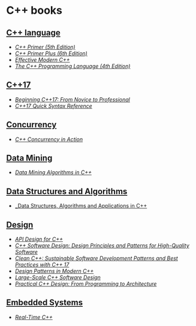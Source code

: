 # C++ books

## [C++ language](./books/C++%20language/)

* [_C++ Primer (5th Edition)_](./books/C++%20language/C++.Primer.5th.Edition_2013.pdf)
* [_C++ Primer Plus (6th Edition)_](./books/C++%20language/C++.Primer.Plus.6th.Edition.Oct.2011.pdf)
* [_Effective Modern C++_](./books/C++%20language/Effective%20Modern%20C++%20(%20PDFDrive.com%20).pdf)
* [_The C++ Programming Language (4th Edition)_](./books/C++%20language/The_C++_Programming_Language_4th_Edition_Bjarne_Stroustrup.pdf)

## [C++17](./books/C++17/)

* [_Beginning C++17: From Novice to Professional_](./books/C++17/Beginning%20C++17%20From%20Novice%20to%20Professional%20(%20PDFDrive%20).pdf)
* [_C++17 Quick Syntax Reference_](./books/C++17/C++17%20Quick%20Syntax%20Reference_%20A%20Pocket%20Guide%20to%20the%20Language,%20APIs%20and%20Library%20(%20PDFDrive%20).pdf)

## [Concurrency](./books/concurrency/)

* [_C++ Concurrency in Action_](./books/concurrency/C++%20Concurrency%20in%20Action.pdf)

## [Data Mining](./books/data-mining/)

* [_Data Mining Algorithms in C++_](./books/data-mining/Data%20Mining%20Algorithms%20in%20C++_%20Data%20Patterns%20and%20Algorithms%20for%20Modern%20Applications%20(%20PDFDrive%20).pdf)

## [Data Structures and Algorithms](./books/data-structures-and-algorithms/)

* [_Data Structures, Algorithms and Applications in C++](./books/data-structures-and-algorithms/data-structures-algorithms-and-applications-in-c-by-sartraj-sahani.pdf)

## [Design](./books/design/)

* [_API Design for C++_](./books/design/API%20Design%20for%20C++%20(%20PDFDrive%20).pdf)
* [_C++ Software Design: Design Principles and Patterns for High-Quality Software_](./books/design/dokumen.pub_c-software-design-design-principles-and-patterns-for-high-quality-software-1nbsped-9781098113162.pdf)
* [_Clean C++: Sustainable Software Development Patterns and Best Practices with C++ 17_](./books/design/Clean%20C++_%20Sustainable%20Software%20Development%20Patterns%20and%20Best%20Practices%20with%20C++%2017%20(%20PDFDrive%20).pdf)
* [_Design Patterns in Modern C++_](./books/design/Design%20Patterns%20in%20Modern%20C++%20(%20PDFDrive%20).pdf)
* [_Large-Scale C++ Software Design_](./books/design/Large-Scale%20C++%20Software%20Design.pdf)
* [_Practical C++ Design: From Programming to Architecture_](./books/design/Practical%20C++%20Design_%20From%20Programming%20to%20Architecture%20(%20PDFDrive%20).pdf)

## [Embedded Systems](./books/embedded-systems/)

* [_Real-Time C++_](./books/embedded-systems/Real-Time%20C++_%20Efficient%20Object-Oriented%20and%20Template%20Microcontroller%20Programming%202nd%20Edition%20(%20PDFDrive%20).pdf)